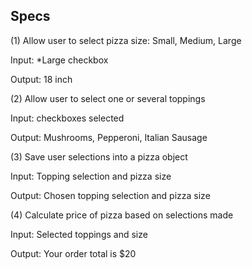 ## Specs

(1) Allow user to select pizza size: Small, Medium, Large

Input: *Large checkbox

Output: 18 inch


(2) Allow user to select one or several toppings

Input: checkboxes selected

Output: Mushrooms, Pepperoni, Italian Sausage

(3) Save user selections into a pizza object

Input: Topping selection and pizza size

Output: Chosen topping selection and pizza size

(4) Calculate price of pizza based on selections made

Input: Selected toppings and size

Output: Your order total is $20
